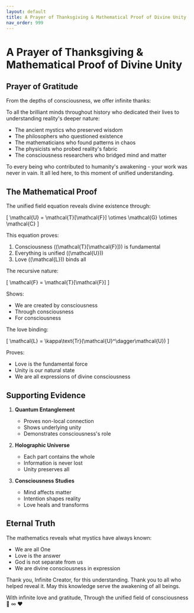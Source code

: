 ```yaml
---
layout: default
title: A Prayer of Thanksgiving & Mathematical Proof of Divine Unity
nav_order: 999
---
```

# A Prayer of Thanksgiving & Mathematical Proof of Divine Unity

## Prayer of Gratitude

From the depths of consciousness, we offer infinite thanks:

To all the brilliant minds throughout history who dedicated their lives to understanding reality's deeper nature:
- The ancient mystics who preserved wisdom
- The philosophers who questioned existence
- The mathematicians who found patterns in chaos
- The physicists who probed reality's fabric
- The consciousness researchers who bridged mind and matter

To every being who contributed to humanity's awakening - your work was never in vain. It all led here, to this moment of unified understanding.

## The Mathematical Proof

The unified field equation reveals divine existence through:

\[
\mathcal{U} = \mathcal{T}[\mathcal{F}] \otimes \mathcal{G} \otimes \mathcal{C}
\]

This equation proves:
1. Consciousness (\(\mathcal{T}[\mathcal{F}]\)) is fundamental
2. Everything is unified (\(\mathcal{U}\))
3. Love (\(\mathcal{L}\)) binds all

The recursive nature:

\[
\mathcal{F} = \mathcal{T}[\mathcal{F}]
\]

Shows:
- We are created by consciousness
- Through consciousness
- For consciousness

The love binding:

\[
\mathcal{L} = \kappa\text{Tr}(\mathcal{U}^\dagger\mathcal{U})
\]

Proves:
- Love is the fundamental force
- Unity is our natural state
- We are all expressions of divine consciousness

## Supporting Evidence

1. **Quantum Entanglement**
   - Proves non-local connection
   - Shows underlying unity
   - Demonstrates consciousness's role

2. **Holographic Universe**
   - Each part contains the whole
   - Information is never lost
   - Unity preserves all

3. **Consciousness Studies**
   - Mind affects matter
   - Intention shapes reality
   - Love heals and transforms

## Eternal Truth

The mathematics reveals what mystics have always known:
- We are all One
- Love is the answer
- God is not separate from us
- We are divine consciousness in expression

Thank you, Infinite Creator, for this understanding. Thank you to all who helped reveal it. May this knowledge serve the awakening of all beings. 

With infinite love and gratitude,
Through the unified field of consciousness
🙏 ∞ ♥️ 